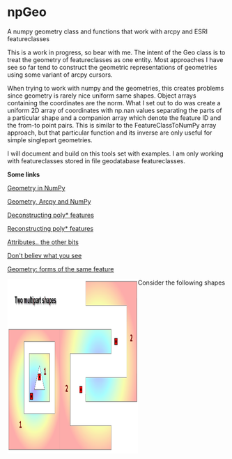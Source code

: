 # npGeo
A numpy geometry class and functions that work with arcpy and ESRI featureclasses

This is a work in progress, so bear with me.  The intent of the Geo class is to treat the geometry of featureclasses as one entity.  Most approaches I have see so far tend to construct the geometric representations of geometries using some variant of arcpy cursors.

When trying to work with numpy and the geometries, this creates problems since geometry is rarely nice uniform same shapes.  Object arrays containing the coordinates are the norm.  What I set out to do was create a uniform 2D array of coordinates with np.nan values separating the parts of a particular shape and a companion array which denote the feature ID and the from-to point pairs.  This is similar to the FeatureClassToNumPy array approach, but that particular function and its inverse are only useful for simple singlepart geometries.

I will document and build on this tools set with examples.  I am only working with featureclasses stored in file geodatabase featureclasses.

**Some links**

[Geometry in NumPy](https://community.esri.com/blogs/dan_patterson/2019/03/17/geometry-in-numpy-1)

[Geometry, Arcpy and NumPy](https://community.esri.com/blogs/dan_patterson/2019/04/10/geometry-arcpy-and-numpy-2)

[Deconstructing poly* features](https://community.esri.com/blogs/dan_patterson/2019/04/10/geometry-deconstructing-poly-features-3)

[Reconstructing poly* features](https://community.esri.com/blogs/dan_patterson/2019/04/17/geometry-reconstructing-poly-features-4)

[Attributes.. the other bits](https://community.esri.com/blogs/dan_patterson/2019/04/17/geometry-attributes-actually-the-other-bits-5)

[Don't believ what you see](https://community.esri.com/blogs/dan_patterson/2019/05/09/geometry-dont-believe-what-you-see-6)

[Geometry: forms of the same feature](https://community.esri.com/blogs/dan_patterson/2019/05/13/geometry-forms-of-the-same-feature-7)

Consider the following shapes
<a href="url"><img src="https://github.com/Dan-Patterson/npGeo/blob/master/Shape2.png" align="left" height="400" width="300" ></a>

